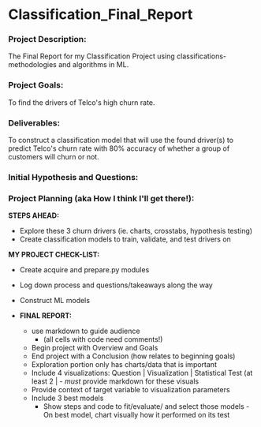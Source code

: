 # Classification_Final_Report

### <b>Project Description:</b><br>
The Final Report for my Classification Project using classifications-methodologies and algorithms in ML.

### <b>Project Goals:</b><br>
To find the drivers of Telco's high churn rate.

### <b>Deliverables:</b><br>
To construct a classification model that will use the found driver(s) to predict Telco's churn rate with 80% accuracy of whether a group of customers will churn or not.
 
 ### <b>Initial Hypothesis and Questions:</b><br>


 ### <b>Project Planning (aka How I think I'll get there!):</b><br>
 <b>STEPS AHEAD:</b><br>
 - Explore these 3 churn drivers
     (ie. charts, crosstabs, hypothesis testing)
 - Create classification models to train, validate, and test drivers on



 <b>MY PROJECT CHECK-LIST:</b><br>
 - Create acquire and prepare.py modules
 - Log down process and questions/takeaways along the way
 - Construct ML models


 - <b> FINAL REPORT: </b><br>
    - use markdown to guide audience
      - (all cells with code need comments!)
    - Begin project with Overview and Goals
    - End project with a Conclusion (how relates to beginning goals)
    - Exploration portion only has charts/data that is important
    - Include 4 visualizations: Question | Visualization | Statistical Test (at least 2 | 
             - <i> must</i> provide markdown for these visuals
    - Provide context of target variable to visualization parameters
    - Include 3 best models 
         - Show steps and code to fit/evaluate/ and select those models
    -On best model, chart visually how it performed on its test
